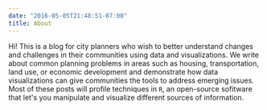 ```yaml
---
date: "2016-05-05T21:48:51-07:00"
title: About
---
```


Hi! This is a blog for city planners who wish to better understand changes and challenges in their communities using data and visualizations. We write about common planning problems in areas such as housing, transportation, land use, or economic development and demonstrate how data visualizations can give communities the tools to address emerging issues. Most of these posts will profile techniques in `R`, an open-source sofitware that let's you manipulate and visualize different sources of information.

